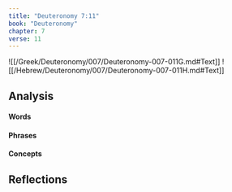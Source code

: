 ```yaml
---
title: "Deuteronomy 7:11"
book: "Deuteronomy"
chapter: 7
verse: 11
---
```

![[/Greek/Deuteronomy/007/Deuteronomy-007-011G.md#Text]]
![[/Hebrew/Deuteronomy/007/Deuteronomy-007-011H.md#Text]]

## Analysis

#### Words

#### Phrases

#### Concepts

## Reflections

